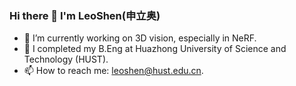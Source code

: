 ### Hi there 👋 I'm LeoShen(申立奥)
- 🔭 I’m currently working on 3D vision, especially in NeRF.
- 🔬 I completed my B.Eng at Huazhong University of Science and Technology (HUST).
- 📫 How to reach me: leoshen@hust.edu.cn.
<!--
**leoShen917/leoShen917** is a ✨ _special_ ✨ repository because its `README.md` (this file) appears on your GitHub profile.

Here are some ideas to get you started:

- 🔭 I’m currently working on ...
- 🌱 I’m currently learning ...
- 👯 I’m looking to collaborate on ...
- 🤔 I’m looking for help with ...
- 💬 Ask me about ...
- 📫 How to reach me: ...
- 😄 Pronouns: ...
- ⚡ Fun fact: ...
-->
